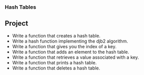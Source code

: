 ### Hash Tables

## Project

- Write a function that creates a hash table.
- Write a hash function implementing the djb2 algorithm.
- Write a function that gives you the index of a key.
- Write a function that adds an element to the hash table.
- Write a function that retrieves a value associated with a key.
- Write a function that prints a hash table.
- Write a function that deletes a hash table.
